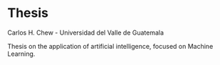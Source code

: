 # Thesis
Carlos H. Chew - Universidad del Valle de Guatemala

Thesis on the application of artificial intelligence, focused on Machine Learning.
